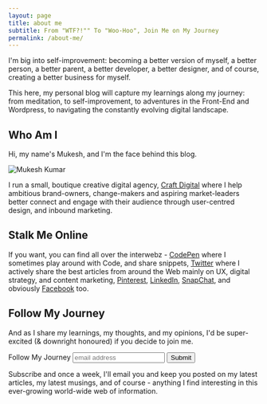 ```yaml
---
layout: page
title: about me
subtitle: From "WTF?!"" To "Woo-Hoo", Join Me on My Journey
permalink: /about-me/
---
```


<p class="p-intro">I'm big into self-improvement: becoming a better version of myself, a better person, a better parent, a better developer, a better designer, and of course, creating a better business for myself.</p>

This here, my personal blog will capture my learnings along my journey: from meditation, to self-improvement, to adventures in the Front-End and Wordpress, to navigating the constantly evolving digital landscape. 

<h2 class="h3">Who Am I</h2>

Hi, my name's Mukesh, and I'm the face behind this blog. 

<img src="{{ site.baseurl }}/assets/dist/images/myface.jpg" alt="Mukesh Kumar" />

I run a small, boutique creative digital agency, [Craft Digital](http://www.craft-digital.co.uk) where I help ambitious brand-owners, change-makers and aspiring market-leaders better connect and engage with their audience through user-centred design, and inbound marketing. 

<h2 class="h3">Stalk Me Online</h2>

If you want, you can find all over the interwebz - [CodePen](http://codepen.io/mukeshkumar/) where I sometimes play around with Code, and share snippets, [Twitter](http://twitter.com/craft_digital) where I actively share the best articles from around the Web mainly on UX, digital strategy, and content marketing, [Pinterest](), [LinkedIn](), [SnapChat](), and obviously [Facebook]() too. 

<h2 class="h3">Follow My Journey</h2>

And as I share my learnings, my thoughts, and my opinions, I'd be super-excited (& downright honoured) if you decide to join me.

<form action="">
  <label for="email">Follow My Journey</label>
  <input type="email" name="email" id="email" placeholder="email address" required />
  <button class="btn" type="submit">Submit</button>
</form>

Subscribe and once a week, I'll email you and keep you posted on my latest articles, my latest musings, and of course - anything I find interesting in this ever-growing world-wide web of information.